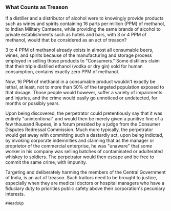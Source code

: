 ### What Counts as Treason 

If a distiller and a distributor of alcohol were to knowingly provide products such as wines and spirits containing 16 parts per million (PPM) of methanol, to Indian Military Canteens, while providing the same brands of alcohol to private establishments such as hotels and bars, with 3 or 4 PPM of methanol, would that be considered as an act of treason? 

3 to 4 PPM of methanol already exists in almost all consumable beers, wines, and spirits because of the manufacturing and storage process employed in selling those products to "Consumers." Some distillers claim that their triple distilled ethanol (vodka or dry gin) sold for human consumption, contains exactly zero PPM of methanol.   

Now, 16 PPM of methanol in a consumable product wouldn't exactly be lethal, at least, not to more than 50% of the targeted population exposed to that dosage. Those people would however, suffer a variety of impairments and injuries, and the crime would easily go unnoticed or undetected, for months or possibly years.   

Upon being discovered, the perpetrator could pretentiously say that it was entirely "unintentional" and would then be merely given a punitive fine of a few thousand Rupees, in a forum presided by a judge from the Consumer Disputes Redressal Commission. Much more typically, the perpetrator would get away with committing such a dastardly act, upon being indicted, by invoking corporate indemnities and claiming that as the manager or proprietor of the commercial enterprise, he was "unaware" that some worker in his company was selling batches of contaminated or adulterated whiskey to soldiers. The perpetrator would then escape and be free to commit the same crime, with impunity. 

Targeting and deliberately harming the members of the Central Government of India, is an act of treason. Such traitors need to be brought to justice, especially when they are medical doctors or hospital managers who have a fiduciary duty to priorities public safety above their corporation's pecuniary interests.   

`#HeadsUp` 
